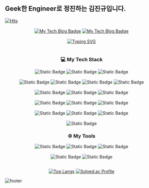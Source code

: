 <div>
  <h2>Geek한 Engineer로 정진하는 김진규입니다.</h2>
  <a href="https://hits.seeyoufarm.com"><img src="https://hits.seeyoufarm.com/api/count/incr/badge.svg?url=https%3A%2F%2Fgithub.com%2Fgjbae1212%2Fkim-jingyu&amp;count_bg=%23555555&amp;title_bg=%23555555&amp;icon=bugatti.svg&amp;icon_color=%23E7E7E7&amp;title=visitors&amp;edge_flat=false" alt="Hits"></a> 
</div>
<br>

<div align="center">
  <div>
    <a href="https://kimjingyu.tistory.com/"><img src="http://img.shields.io/badge/-JinGyu&#39;s%20Tech%20blog-purple?style=flat-square&amp;logo=tistory&amp;link=https://kimjingyu.tistory.com/" alt="My Tech Blog Badge"></a>
    <a href="https://www.notion.so/9ae450f4fb834b88add704258efac507?pvs=4"><img src="http://img.shields.io/badge/-진규의%20개발%20일기장-black?style=flat-square&amp;logo=notion&amp;link=https://www.notion.so/9ae450f4fb834b88add704258efac507?pvs=4" alt="My Tech Blog Badge"></a>
  </div>
  <br>
  <a href="https://git.io/typing-svg"><img src="https://readme-typing-svg.demolab.com?font=Hi+Melody&size=30&pause=1000&color=F7EE67&random=false&width=435&lines=%EC%98%A4%EB%8A%98+%EC%98%A4%EB%A5%98%EC%97%86%EC%9D%B4+%EA%B8%B0%EB%8A%A5%EC%9D%B4+%EC%9E%98+%EB%8F%99%EC%9E%91%ED%95%98%EA%B3%A0%2C;%EB%82%B4%EC%9D%BC%EC%9D%80+%ED%81%B0+%EB%85%B8%EB%A0%A5%EC%97%86%EC%9D%B4+%EC%9E%98+%EC%9D%BD%EC%96%B4%EC%A7%80%EB%A9%B0%2C;%EA%B8%B0%EB%8A%A5+%EC%88%98%EC%A0%95%EA%B3%BC+%EC%B6%94%EA%B0%80%EB%8A%94+%EC%89%AC%EC%9A%B4+%EC%BD%94%EB%93%9C%EB%A5%BC+%EB%A7%8C%EB%93%A4%EC%9E%90." alt="Typing SVG" /></a>
</div>

<br>

<h3 align="center">💻 My Tech Stack</h2>
<div align="center">
  <img alt="Static Badge" src="https://img.shields.io/badge/spring-%236DB33F.svg?style=for-the-badge&logo=spring&logoColor=white">
  <img alt="Static Badge" src="https://img.shields.io/badge/spring_boot-%236DB33F.svg?style=for-the-badge&logo=Spring%20Boot&logoColor=white">
  <img alt="Static Badge" src="https://img.shields.io/badge/spring_data_jpa-%236DB33F.svg?style=for-the-badge">
</div>
<br>
<div align="center">
  <img alt="Static Badge" src="https://img.shields.io/badge/mysql-%234479A1?style=for-the-badge&logo=MySQl&logoColor=white">
  <img alt="Static Badge" src="https://img.shields.io/badge/mongodb-%2347A248?style=for-the-badge&logo=MongoDB&logoColor=white">
  <img alt="Static Badge" src="https://img.shields.io/badge/jpa-%23003459?style=for-the-badge">
  <img alt="Static Badge" src="https://img.shields.io/badge/query_dsl-%23036CB5?style=for-the-badge">
</div>
<br>
<div align="center">
  <img alt="Static Badge" src="https://img.shields.io/badge/centos-%23262577?style=for-the-badge&logo=centos&logoColor=white">
  <img alt="Static Badge" src="https://img.shields.io/badge/ubuntu-%23E95420?style=for-the-badge&logo=ubuntu&logoColor=white">
  <img alt="Static Badge" src="https://img.shields.io/badge/apache-%23D22128?style=for-the-badge&logo=Apache&logoColor=white">
</div>
<br>
<div align="center">
  <img alt="Static Badge" src="https://img.shields.io/badge/AWS_EC2-%23FF9900?style=for-the-badge&logo=Amazon%20EC2&logoColor=white">
  <img alt="Static Badge" src="https://img.shields.io/badge/AWS_RDS-%23527FFF?style=for-the-badge&logo=Amazon%20RDS&logoColor=white">
  <img alt="Static Badge" src="https://img.shields.io/badge/AWS_S3-%23569A31?style=for-the-badge&logo=Amazon%20S3&logoColor=white">
</div>
<br>
<div align="center">
  <img alt="Static Badge" src="https://img.shields.io/badge/git-%23F05032?style=for-the-badge&logo=git&logoColor=white">
  <img alt="Static Badge" src="https://img.shields.io/badge/Github-%23181717?style=for-the-badge&logo=Github&logoColor=white">
  <img alt="Static Badge" src="https://img.shields.io/badge/github_actions-%232088FF?style=for-the-badge&logo=githubactions&logoColor=white">
</div>
<br>
<div align="center">
  <img alt="Static Badge" src="https://img.shields.io/badge/spring_docs-%236DB33F.svg?style=for-the-badge">
</div>

<h3 align="center">⚙️ My Tools</h2>
<div align="center">
  <img alt="Static Badge" src="https://img.shields.io/badge/intellij_idea-%23000000?style=for-the-badge&logo=intellijidea&logoColor=white">
  <img alt="Static Badge" src="https://img.shields.io/badge/vim-%23019733?style=for-the-badge&logo=vim&logoColor=white">
  <img alt="Static Badge" src="https://img.shields.io/badge/vs_code-%23007ACC?style=for-the-badge&logo=visualstudiocode&logoColor=white">
</div>

<br>
<div align="center">
  <img alt="Static Badge" src="https://img.shields.io/badge/kali_linux-%23557C94?style=for-the-badge&logo=kalilinux&logoColor=white">
  <img alt="Static Badge" src="https://img.shields.io/badge/burp_suite-%23FF6633?style=for-the-badge&logo=burpsuite&logoColor=white">
</div>

<br>

<div align="center">
  <p><a href="https://github.com/anuraghazra/github-readme-stats"><img src="https://github-readme-stats.vercel.app/api/top-langs/?username=kim-jingyu&amp;layout=compact" alt="Top Langs"></a>
  <a href="https://solved.ac/swc05161/"><img src="http://mazassumnida.wtf/api/v2/generate_badge?boj=swc05161" alt="Solved.ac Profile"></a></p>
</div>

<p><img src="https://capsule-render.vercel.app/api?type=waving&amp;color=timeGradient&amp;height=150&amp;section=footer" alt="footer"></p>
<!--
**kim-jingyu/kim-jingyu** is a ✨ _special_ ✨ repository because its `README.md` (this file) appears on your GitHub profile.

Here are some ideas to get you started:

- 🔭 I’m currently working on ...
- 🌱 I’m currently learning ...
- 👯 I’m looking to collaborate on ...
- 🤔 I’m looking for help with ...
- 💬 Ask me about ...
- 📫 How to reach me: ...
- 😄 Pronouns: ...
- ⚡ Fun fact: ...
-->
